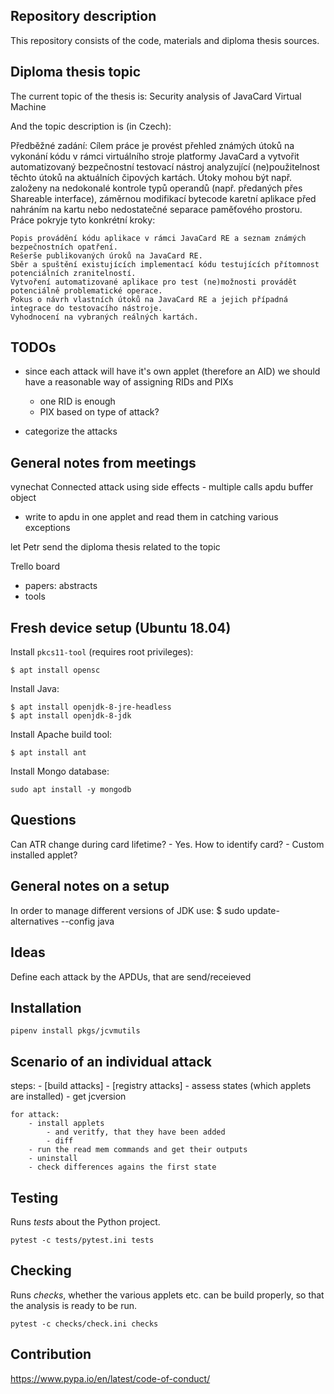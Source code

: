 Repository description
----------------------
This repository consists of the code, materials and diploma thesis sources.

Diploma thesis topic
--------------------
The current topic of the thesis is: Security analysis of JavaCard Virtual Machine

And the topic description is (in Czech):

Předběžné zadání:
Cílem práce je provést přehled známých útoků na vykonání kódu v rámci virtuálního stroje platformy JavaCard a vytvořit automatizovaný bezpečnostní testovací nástroj analyzující (ne)použitelnost těchto útoků na aktuálních čipových kartách. Útoky mohou být např. založeny na nedokonalé kontrole typů operandů (např. předaných přes Shareable interface), záměrnou modifikací bytecode karetní aplikace před nahráním na kartu nebo nedostatečné separace paměťového prostoru.
Práce pokryje tyto konkrétní kroky:

    Popis provádění kódu aplikace v rámci JavaCard RE a seznam známých bezpečnostních opatření.
    Rešerše publikovaných úroků na JavaCard RE.
    Sběr a spuštění existujících implementací kódu testujících přítomnost potenciálních zranitelností.
    Vytvoření automatizované aplikace pro test (ne)možnosti provádět potenciálně problematické operace.
    Pokus o návrh vlastních útoků na JavaCard RE a jejich případná integrace do testovacího nástroje.
    Vyhodnocení na vybraných reálných kartách.

TODOs
-----
- since each attack will have it's own applet (therefore an AID) we should have a reasonable way of assigning RIDs and PIXs
    - one RID is enough
    - PIX based on type of attack?

- categorize the attacks

General notes from meetings
---------------------------

vynechat Connected
attack using side effects - multiple calls
apdu buffer object
 - write to apdu in one applet and read them in
catching various exceptions

let Petr send the diploma thesis related to the topic

Trello board
- papers: abstracts
- tools

Fresh device setup (Ubuntu 18.04)
------------------
Install `pkcs11-tool` (requires root privileges):
```
$ apt install opensc
```

Install Java:
```
$ apt install openjdk-8-jre-headless
$ apt install openjdk-8-jdk
```

Install Apache build tool:
```
$ apt install ant
```

Install Mongo database:
```
sudo apt install -y mongodb
```

Questions
---------
Can ATR change during card lifetime?
     - Yes.
How to identify card?
    - Custom installed applet?

General notes on a setup
------------------------
In order to manage different versions of JDK use:
$ sudo update-alternatives --config java


Ideas
-----

Define each attack by the APDUs, that are send/receieved

Installation
------------

`pipenv install pkgs/jcvmutils`

Scenario of an individual attack
--------------------------------

steps:
    - [build attacks]
    - [registry attacks]
    - assess states (which applets are installed)
        - get jcversion

    for attack:
        - install applets
            - and veritfy, that they have been added
            - diff
        - run the read mem commands and get their outputs
        - uninstall
        - check differences agains the first state

Testing
-------
Runs *tests* about the Python project.
```
pytest -c tests/pytest.ini tests
```

Checking
--------

Runs *checks*, whether the various applets etc. can be build properly,
so that the analysis is ready to be run.
```
pytest -c checks/check.ini checks
```

Contribution
------------

https://www.pypa.io/en/latest/code-of-conduct/
